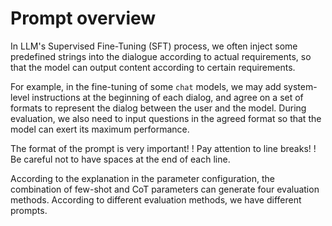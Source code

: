 # Prompt overview

In LLM's Supervised Fine-Tuning (SFT) process, we often inject some predefined strings into the dialogue according to actual requirements, so that the model can output content according to certain requirements.

For example, in the fine-tuning of some `chat` models, we may add system-level instructions at the beginning of each dialog, and agree on a set of formats to represent the dialog between the user and the model. During evaluation, we also need to input questions in the agreed format so that the model can exert its maximum performance.

The format of the prompt is very important! ! Pay attention to line breaks! ! Be careful not to have spaces at the end of each line.

According to the explanation in the parameter configuration, the combination of few-shot and CoT parameters can generate four evaluation methods. According to different evaluation methods, we have different prompts.
